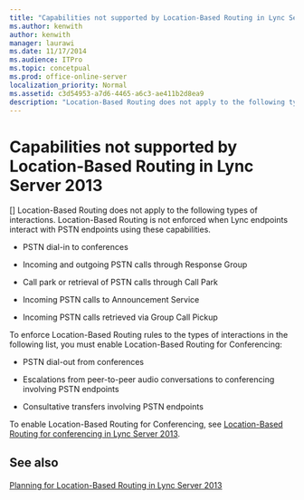 ```yaml
---
title: "Capabilities not supported by Location-Based Routing in Lync Server 2013"
ms.author: kenwith
author: kenwith
manager: laurawi
ms.date: 11/17/2014
ms.audience: ITPro
ms.topic: concetpual
ms.prod: office-online-server
localization_priority: Normal
ms.assetid: c3d54953-a7d6-4465-a6c3-ae411b2d8ea9
description: "Location-Based Routing does not apply to the following types of interactions. Location-Based Routing is not enforced when Lync endpoints interact with PSTN endpoints using these capabilities."
---
```


# Capabilities not supported by Location-Based Routing in Lync Server 2013
[]
Location-Based Routing does not apply to the following types of interactions. Location-Based Routing is not enforced when Lync endpoints interact with PSTN endpoints using these capabilities.
  
- PSTN dial-in to conferences
    
- Incoming and outgoing PSTN calls through Response Group
    
- Call park or retrieval of PSTN calls through Call Park
    
- Incoming PSTN calls to Announcement Service
    
- Incoming PSTN calls retrieved via Group Call Pickup
    
To enforce Location-Based Routing rules to the types of interactions in the following list, you must enable Location-Based Routing for Conferencing:
  
- PSTN dial-out from conferences
    
- Escalations from peer-to-peer audio conversations to conferencing involving PSTN endpoints 
    
- Consultative transfers involving PSTN endpoints
    
To enable Location-Based Routing for Conferencing, see [Location-Based Routing for conferencing in Lync Server 2013](location-based-routing-for-conferencing.md).
  
## See also

#### 

[Planning for Location-Based Routing in Lync Server 2013](planning-for-location-based-routing.md)

